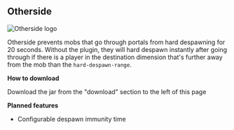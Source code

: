 ## Otherside
![Otherside logo](https://bitbucket-assetroot.s3.amazonaws.com/c/photos/2023/Jan/22/2095292685-0-otherside-logo_avatar.png)

Otherside prevents mobs that go through portals from hard despawning for 20 seconds. Without the plugin, they will hard despawn instantly after going through if there is a player in the destination dimension that's further away from the mob than the `hard-despawn-range`.

**How to download**

Download the jar from the "download" section to the left of this page

**Planned features**

- Configurable despawn immunity time
